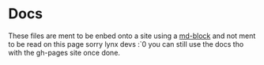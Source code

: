 # Docs
These files are ment to be enbed onto a site using a [md-block](https://md-block.verou.me/) and not ment to be read on this page sorry lynx devs :`0 you can still use the docs tho with the gh-pages site once done. 